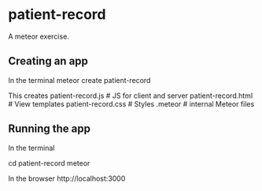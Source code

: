# patient-record

A meteor exercise.

## Creating an app

In the terminal
meteor create patient-record

This creates
patient-record.js       # JS for client and server
patient-record.html     # View templates
patient-record.css      # Styles
.meteor                 # internal Meteor files

## Running the app

In the terminal 

cd patient-record
meteor

In the browser
http://localhost:3000
